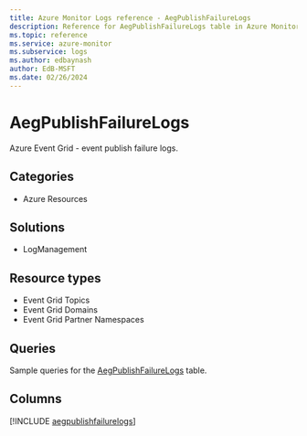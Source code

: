 ```yaml
---
title: Azure Monitor Logs reference - AegPublishFailureLogs
description: Reference for AegPublishFailureLogs table in Azure Monitor Logs.
ms.topic: reference
ms.service: azure-monitor
ms.subservice: logs
ms.author: edbaynash
author: EdB-MSFT
ms.date: 02/26/2024
---
```


# AegPublishFailureLogs

Azure Event Grid - event publish failure logs.


## Categories

- Azure Resources

## Solutions

- LogManagement

## Resource types

- Event Grid Topics
- Event Grid Domains
- Event Grid Partner Namespaces

## Queries

 Sample queries for the [AegPublishFailureLogs](../queries/aegpublishfailurelogs.md) table.


## Columns
  
[!INCLUDE [aegpublishfailurelogs](.././tables/includes/aegpublishfailurelogs-include.md)]
